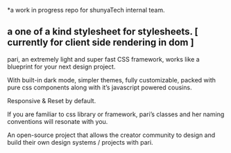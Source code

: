 *a work in progress repo for shunyaTech internal team.

a one of a kind stylesheet for stylesheets.
[  currently for client side rendering in dom ]
--
pari, an extremely light and super fast CSS framework, works like a blueprint for your next design project.

With built-in dark mode, simpler themes, fully customizable, packed with pure css components along with it’s javascript powered cousins.

Responsive & Reset by default.

If you are familiar to css library or framework, pari’s classes and her naming conventions will resonate with you.

An open-source project that allows the creator community to design and build their own design systems / projects with pari.




